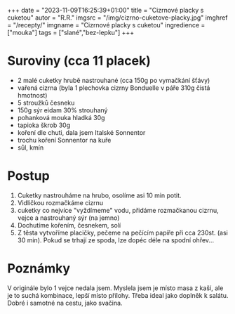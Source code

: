 +++
date = "2023-11-09T16:25:39+01:00"
title = "Cizrnové placky s cuketou"
autor = "R.R."
imgsrc = "/img/cizrno-cuketove-placky.jpg"
imghref = "/recepty/"
imgname = "Cizrnové placky s cuketou"
ingredience = ["mouka"]
tags = ["slané","bez-lepku"]
+++

# Suroviny (cca 11 placek)
- 2 malé cuketky hrubě nastrouhané  (cca 150g po vymačkání šťávy)
- vařená cizrna  (byla 1 plechovka cizrny Bonduelle v páře 310g čistá hmotnost)
- 5 stroužků česneku
- 150g sýr eidam 30% strouhaný
- pohanková mouka hladká 30g
- tapioka škrob 30g
- koření dle chuti, dala jsem Italské Sonnentor
- trochu koření Sonnentor na kuře
- sůl, kmín


# Postup

1. Cuketky nastrouháme na hrubo, osolíme asi 10 min potit.
2. Vidličkou rozmačkáme cizrnu 
3. cuketky co nejvíce "vyždímeme" vodu, přidáme rozmačkanou cizrnu, vejce a nastrouhaný sýr (na jemno)
4. Dochutíme kořením, česnekem, solí
5. Z těsta vytvoříme placičky, pečeme na pečícím papíře při cca 230st. (asi 30 min). Pokud se trhají ze spoda, lze dopéc déle na spodní ohřev...



# Poznámky
V originále bylo 1 vejce nedala jsem. Myslela jsem je místo masa z kaší, ale je to suchá kombinace, lepší místo přílohy.
Třeba ideal jako doplněk k salátu. Dobré i samotné na cestu, jako svačina.





<!--
-->

